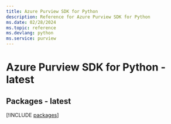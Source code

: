 ```yaml
---
title: Azure Purview SDK for Python
description: Reference for Azure Purview SDK for Python
ms.date: 02/28/2024
ms.topic: reference
ms.devlang: python
ms.service: purview
---
```

# Azure Purview SDK for Python - latest
## Packages - latest
[!INCLUDE [packages](purview-index.md)]